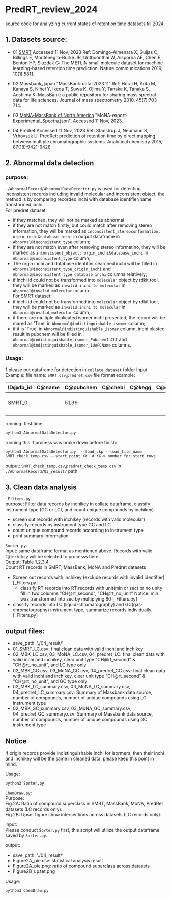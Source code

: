 # PredRT_review_2024
source code for analyzing current states of retention time datasets till 2024

## 1. Datasets source:
- 01 [SMRT](https://doi.org/10.6084/m9.figshare.8038913.)
  Accessed 11 Nov, 2023
  Ref: Domingo-Almenara X, Guijas C, Billings E, Montenegro-Burke JR, Uritboonthai W, Aisporna AE, Chen E, Benton HP, Siuzdak G: The METLIN small molecule dataset for machine learning-based retention time prediction. Nature communications 2019, 10(1):5811.

- 02 Massbank_japan
  "MassBank-data-2023.11"
  Ref: Horai H, Arita M, Kanaya S, Nihei Y, Ikeda T, Suwa K, Ojima Y, Tanaka K, Tanaka S, Aoshima K: MassBank: a public repository for sharing mass spectral data for life sciences. Journal of mass spectrometry 2010, 45(7):703-714.

- 03 [MoNA-MassBank of North America](https://mona.fiehnlab.ucdavis.edu/)
  "MoNA-export-Experimental_Spectra.json", Accessed 11 Nov, 2023.
  
- 04 Predret
  Accessed 11 Nov, 2023
  Ref: Stanstrup J, Neumann S, Vrhovsek U: PredRet: prediction of retention time by direct mapping between multiple chromatographic systems. Analytical chemistry 2015, 87(18):9421-9428.

## 2. Abnormal data detection
### purpose:
`./AbnormalRecord/AbnormalDataDetector.py` is used for detecting inconsistent records including invalid molecular and inconsistent object, the method is by comparing recorded inchi with database identifier/name transformed inchi.    
For predret dataset:
- if they matched, they will not be marked as abnormal
- if they are not match firstly, but could match after removing stereo information, they will be marked as `inconsistent_stereoconformation: orgin_inchi&database_inchi` in output dataframe in `Abnormal@inconsistent_type` column;
- if they are not match even after removing stereo informatino, they will be marked as `inconsistent_object: orgin_inchi&database_inchi` in `Abnormal@inconsistent_type` column;
- The orgin inchi and database identifier searched inchi will be filled in `Abnormal@inconsistent_type_origin_inchi` and `Abnormal@inconsistent_type_database_inchi` columns relatively;
- if inchi id could not be transformed into `molecular` object by rdkit tool, they will be marked as `invalid inchi to molecular` in `Abnormal@invalid_molecular` column.    
For SMRT dataset:
- if inchi id could not be transformed into `molecular` object by rdkit tool, they will be marked as `invalid inchi to molecular` in `Abnormal@invalid_molecular` column;
- if there are multiple duplicated isomer inchi presented, the record will be mared as 'True' in `Abnormal@indistinguishable_isomer` column;
- if it is 'True' in `Abnormal@indistinguishable_isomer` column, inchi blasted result in pubchem will be filled in `Abnormal@indistinguishable_isomer_PubchemInChI` and `Abnormal@indistinguishable_isomer_IUAPCName` columns.
### Usage:
1.please put dataframe for detection in `collate_dataset` folder
Input Example: 
file name: `SMRT.csv`,`predret.csv`
file format example:

| ID@db_id | C@name | C@pubchem | C@chebi | C@kegg | C@cas | C@inchi                                         | C@inchikey                  | CH@rt | CH@rt_second | CH@rt_no_unit | MS@instrument | CHECK@have_origin_inchi | CHECK@have_origin_db_id |
|----------|--------|-----------|---------|--------|-------|-------------------------------------------------|-----------------------------|-------|--------------|---------------|---------------|-------------------------|-------------------------|
| SMRT_0   |        | 5139      |         |        |       | InChI=1S/C3H8N2S/c1-2-6-3(4)5/h2H2,1H3,(H3,4,5) | VFIZBHJTOHUOEK-UHFFFAOYSA-N | 93.5  | 93.5         |               | LC            | yes                     | yes                     |
|          |        |           |         |        |       |                                                 |                             |       |              |               |               |                         |                         |

running:
first time:
```shell
python3 AbnormalDataDetector.py  
```
running this if process was broke down before finish:
```shell
python3 AbnormalDataDetector.py  --load_ckp --load_file_name SMRT_check_temp.csv --start_point XX  # XX-> number for start rows
```

output:   `SMRT_check_temp.csv`,`predret_check_temp.csv` in `./AbnormalRecord/03_result/` path

## 3. Clean data analysis
`_Filters.py`   
purpose: Filter data records by inchikey in collate dataframe, classify instrument type (GC or LC),
and count unique compounds by inchikey)
- screen out records with inchikey (records with valid molecular)
- classify records by instrument type GC and LC
- count unique compound records according to instrument type
- print summary information

`Sorter.py`:    
Input: same dataframe format as mentioned above. Records with valid `C@inchikey` will be selected to processs here.  
Output: Table 1,2,3,4   
Count RT records in SMRT, MassBank, MoNA and Predret datasets
- Screen out records with inchikey (exclude records with invalid identifier) [_Filters.py]
  - classify RT records into RT records with unit(min or sec) or no unity fill in two columns "CH@rt_second", "CH@rt_no_unit" 
    Notice: min was transformed into sec by multiplying 60
    [_Filters.py]
- classify records into LC (liquid-chromatography) and GC(gas-chromatography) instrument type, summarize records individually.
  [_Filters.py]

output files:
--------------
- save_path: './04_result/'
- 01_SMRT_LC.csv: final clean data with valid inchi and inchikey
- 02_MBK_LC.csv, 03_MoNA_LC.csv, 04_predret_LC:
  final clean data with valid inchi and inchikey, clear unit type "CH@rt_second" & "CH@rt_no_unit", and LC type only
- 02_MBK_GC.csv, 03_MoNA_GC.csv, 04_predret_GC.csv:
  final clean data with valid inchi and inchikey, clear unit type "CH@rt_second" & "CH@rt_no_unit", and GC type only
- 02_MBK_LC_summary.csv, 03_MoNA_LC_summary.csv, 04_predret_LC_summary.csv:
  Summary of Massbank data source, number of compounds, number of unique compounds using LC instrument type
- 02_MBK_GC_summary.csv, 03_MoNA_GC_summary.csv, 04_predret_GC_summary.csv:
  Summary of Massbank data source, number of compounds, number of unique compounds using GC instrument type

Notice
----------
If origin records provide indistinguishable inchi for isormers, then their inchi and inchikey will be the same in cleaned data,
please keep this point in mind.

Usage:
```shell
python3 Sorter.py  
```

`ChemDraw.py`:  
Purpose:    
Fig.2A: Ratio of compound superclass in SMRT, MassBank, MoNA, PredRet datasets (LC records only).   
Fig.2B: Upset figure show intersections across datasets (LC records only).

input:    
Please conduct  `Sorter.py` first, this script will utilize the output dataframe saved by `Sorter.py`.

output:
- save_path: './04_result/'
- Figure2A_pie.csv: statistical analysis result
- Figure2A_pie.png: ratio of compound superclass across datasets
- Figure2B_upset.png

Usage:
```shell
python3 ChemDraw.py  
```
